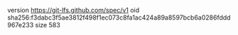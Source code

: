 version https://git-lfs.github.com/spec/v1
oid sha256:f3dabc3f5ae3812f498f1ec073c8fa1ac424a89a8597bcb6a0286fddd967e233
size 583
